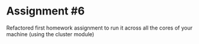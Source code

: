 # Assignment #6

Refactored first homework assignment to run it across all the cores of your machine (using the cluster module)
